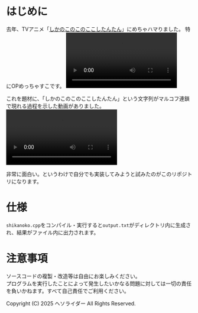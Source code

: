 # はじめに
去年、TVアニメ「[しかのこのこのここしたんたん](https://www.anime-shikanoko.jp/)」にめちゃハマりました。
特にOPめっちゃすこです。
<video src="https://www.youtube.com/watch?v=ZZvIVRQ4E7I" controls="true"></video>

これを題材に、「しかのこのこのここしたんたん」という文字列がマルコフ連鎖で現れる過程を示した動画がありました。
<video src="https://www.youtube.com/watch?v=Xkq13ZthmA0" controls="true"></video>

非常に面白い。というわけで自分でも実装してみようと試みたのがこのリポジトリになります。

# 仕様
`shikanoko.cpp`をコンパイル・実行すると`output.txt`がディレクトリ内に生成され、結果がファイル内に出力されます。

# 注意事項
ソースコードの複製・改造等は自由にお楽しみください。<br>
プログラムを実行したことによって発生したいかなる問題に対しては一切の責任を負いかねます。すべて自己責任でご利用ください。

Copyright (C) 2025 ヘソライダー All Rights Reserved.